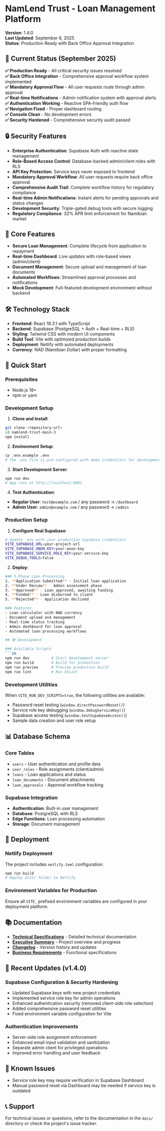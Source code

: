 # NamLend Trust - Loan Management Platform

**Version**: 1.4.0  
**Last Updated**: September 6, 2025  
**Status**: Production Ready with Back Office Approval Integration

## 🚀 Current Status (September 2025)

**✅ Production Ready** - All critical security issues resolved  
**✅ Back Office Integration** - Comprehensive approval workflow system implemented  
**✅ Mandatory Approval Flow** - All user requests route through admin approval  
**✅ Real-time Notifications** - Admin notification system with approval alerts  
**✅ Authentication Working** - Reactive SPA-friendly auth flow  
**✅ Navigation Fixed** - Proper dashboard routing  
**✅ Console Clean** - No development errors  
**✅ Security Hardened** - Comprehensive security audit passed  

## 🔒 Security Features

- **Enterprise Authentication**: Supabase Auth with reactive state management
- **Role-Based Access Control**: Database-backed admin/client roles with RLS
- **API Key Protection**: Service keys never exposed to frontend
- **Mandatory Approval Workflow**: All user requests require back office approval
- **Comprehensive Audit Trail**: Complete workflow history for regulatory compliance
- **Real-time Admin Notifications**: Instant alerts for pending approvals and status changes
- **Development Security**: Triple-gated debug tools with secure logging
- **Regulatory Compliance**: 32% APR limit enforcement for Namibian market

## 🎯 Core Features

- **Secure Loan Management**: Complete lifecycle from application to repayment
- **Real-time Dashboard**: Live updates with role-based views (admin/client)
- **Document Management**: Secure upload and management of loan documents
- **Automated Workflows**: Streamlined approval processes and notifications
- **Mock Development**: Full-featured development environment without backend

## 🛠 Technology Stack

- **Frontend**: React 18.3.1 with TypeScript
- **Backend**: Supabase (PostgreSQL + Auth + Real-time + RLS)
- **Styling**: Tailwind CSS with modern UI components
- **Build Tool**: Vite with optimized production builds
- **Deployment**: Netlify with automated deployments
- **Currency**: NAD (Namibian Dollar) with proper formatting

## 🚀 Quick Start

### Prerequisites
- Node.js 18+
- npm or yarn

### Development Setup

1. **Clone and Install**:
```bash
git clone <repository-url>
cd namlend-trust-main-3
npm install
```

2. **Environment Setup**:
```bash
cp .env.example .env
# The .env file is pre-configured with demo credentials for development
```

3. **Start Development Server**:
```bash
npm run dev
# App runs at http://localhost:8081
```

4. **Test Authentication**:
- **Regular User**: `test@example.com` / any password → `/dashboard`
- **Admin User**: `admin@example.com` / any password → `/admin`

### Production Setup

1. **Configure Real Supabase**:
```bash
# Update .env with your production Supabase credentials
VITE_SUPABASE_URL=your-project-url
VITE_SUPABASE_ANON_KEY=your-anon-key
VITE_SUPABASE_SERVICE_ROLE_KEY=your-service-key
VITE_DEBUG_TOOLS=false
```

2. **Deploy**:
```bash
### 5-Phase Loan Processing
1. **Application Submitted** - Initial loan application
2. **Under Review** - Admin assessment phase
3. **Approved** - Loan approved, awaiting funding
4. **Funded** - Loan disbursed to client
5. **Rejected** - Application declined

### Features
- Loan calculator with NAD currency
- Document upload and management
- Real-time status tracking
- Admin dashboard for loan approval
- Automated loan processing workflows

## 🛠️ Development

### Available Scripts
```sh
npm run dev          # Start development server
npm run build        # Build for production
npm run preview      # Preview production build
npm run lint         # Run ESLint
```

### Development Utilities
When `VITE_RUN_DEV_SCRIPTS=true`, the following utilities are available:
- Password reset testing (`window.directPasswordReset()`)
- Service role key debugging (`window.debugServiceKey()`)
- Supabase access testing (`window.testSupabaseAccess()`)
- Sample data creation and user role setup

## 📊 Database Schema

### Core Tables
- `users` - User authentication and profile data
- `user_roles` - Role assignments (client/admin)
- `loans` - Loan applications and status
- `loan_documents` - Document attachments
- `loan_approvals` - Approval workflow tracking

### Supabase Integration
- **Authentication**: Built-in user management
- **Database**: PostgreSQL with RLS
- **Edge Functions**: Loan processing automation
- **Storage**: Document management

## 🚀 Deployment

### Netlify Deployment
The project includes `netlify.toml` configuration:

```sh
npm run build
# Deploy dist/ folder to Netlify
```

### Environment Variables for Production
Ensure all `VITE_` prefixed environment variables are configured in your deployment platform.

## 📚 Documentation

- **[Technical Specifications](docs/technical-specs/README.md)** - Detailed technical documentation
- **[Executive Summary](docs/Executive%20Summary.md)** - Project overview and progress
- **[Changelog](docs/CHANGELOG.md)** - Version history and updates
- **[Business Requirements](docs/business-requirements/)** - Functional specifications

## 🔧 Recent Updates (v1.4.0)

### Supabase Configuration & Security Hardening
- Updated Supabase keys with new project credentials
- Implemented service role key for admin operations
- Enhanced authentication security (removed client-side role selection)
- Added comprehensive password reset utilities
- Fixed environment variable configuration for Vite

### Authentication Improvements
- Server-side role assignment enforcement
- Enhanced email input validation and sanitization
- Separate admin client for privileged operations
- Improved error handling and user feedback

## 🐛 Known Issues

- Service role key may require verification in Supabase Dashboard
- Manual password reset via Dashboard may be needed if service key is outdated

## 📞 Support

For technical issues or questions, refer to the documentation in the `docs/` directory or check the project's issue tracker.
